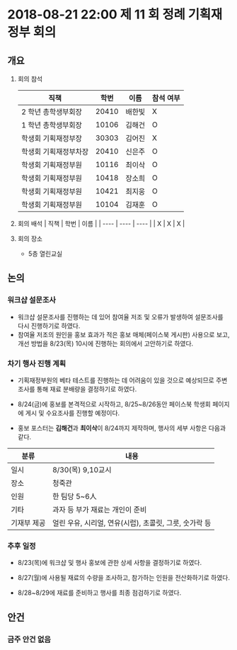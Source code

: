 # 2018-08-21 22:00 제 11 회 정례 기획재정부 회의

## 개요

1. 회의 참석

    | 직책                   | 학번  | 이름   | 참석 여부 |
    | ---------------------- | ----- | ------ | --------- |
    | 2 학년 총학생부회장    | 20410 | 배한빛 | X         |
    | 1 학년 총학생부회장    | 10106 | 김해건 | O         |
    | 학생회 기획재정부장    | 30303 | 김어진 | X         |
    | 학생회 기획재정부차장  | 20410 | 신은주 | O         |
    | 학생회 기획재정부원    | 10116 | 최이삭 | O         |
    | 학생회 기획재정부원    | 10418 | 장소희 | O         |
    | 학생회 기획재정부원    | 10421 | 최지웅 | O         |
    | 학생회 기획재정부원    | 10104 | 김재훈 | O         |

2. 회의 배석
    | 직책 | 학번 | 이름 |
    | ---- | ---- | ---- |
    | X    | X    | X    |

3. 회의 장소

    - 5층 열린교실

## 논의

### 워크샵 설문조사

-   워크샵 설문조사를 진행하는 데 있어 참여율 저조 및 오류가 발생하여 설문조사를 다시 진행하기로 하였다.
-   참여율 저조의 원인을 홍보 효과가 적은 홍보 매체(페이스북 게시판) 사용으로 보고, 개선 방법을 8/23(목) 10시에 진행하는 회의에서 고안하기로 하였다.

### 차기 행사 진행 계획

-   기획재정부원의 베타 테스트를 진행하는 데 어려움이 있을 것으로 예상되므로 주변 조사를 통해 재료 분배량을 결정하기로 하였다.

-   8/24(금)에 홍보를 본격적으로 시작하고, 8/25~8/26동안 페이스북 학생회 페이지에 게시 및 수요조사를 진행할 예정이다.

-   홍보 포스터는 **김해건**과 **최이삭**이 8/24까지 제작하며, 행사의 세부 사항은 다음과 같다.

| 분류 | 내용 |
|-----|-----|
| 일시 | 8/30(목) 9,10교시 |
| 장소 | 청죽관 |
| 인원 | 한 팀당 5~6人 |
| 기타 | 과자 등 부가 재료는 개인이 준비 |
| 기재부 제공 | 얼린 우유, 시리얼, 연유(시럽), 초콜릿, 그릇, 숫가락 등 |

### 추후 일정

-   8/23(목)에 워크샵 및 행사 홍보에 관한 상세 사항을 결정하기로 하였다.

-   8/27(월)에 사용될 재료의 수량을 조사하고, 참가하는 인원을 전산화하기로 하였다.

-   8/28~8/29에 재료를 준비하고 행사를 최종 점검하기로 하였다.


## 안건
### 금주 안건 없음
